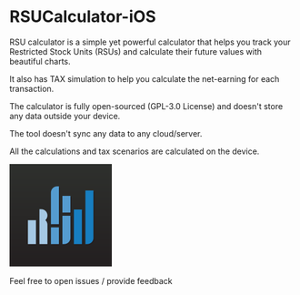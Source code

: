 # RSUCalculator-iOS

RSU calculator is a simple yet powerful calculator that helps you track your Restricted Stock Units (RSUs) and calculate their future values with beautiful charts.

It also has TAX simulation to help you calculate the net-earning for each transaction.

The calculator is fully open-sourced (GPL-3.0 License) and doesn't store any data outside your device. 

The tool doesn't sync any data to any cloud/server.

All the calculations and tax scenarios are calculated on the device.

![icon](https://github.com/RSU-Calculator/RSUCalculator-iOS/blob/main/RSU%20Calc/Assets.xcassets/AppIcon.appiconset/180.png?raw=true)

Feel free to open issues / provide feedback
